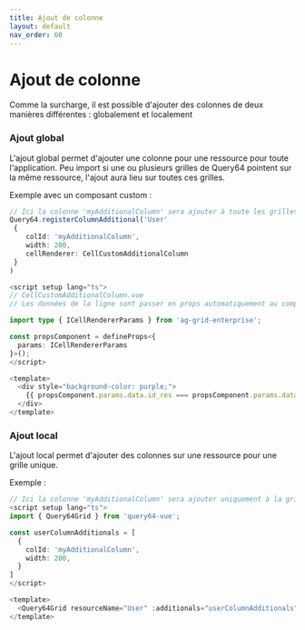 ```yaml
---
title: Ajout de colonne
layout: default
nav_order: 60
---
```


# Ajout de colonne

Comme la surcharge, il est possible d'ajouter des colonnes de deux manières différentes : globalement et localement

### Ajout global
L'ajout global permet d'ajouter une colonne pour une ressource pour toute l'application.
Peu import si une ou plusieurs grilles de Query64 pointent sur la même ressource, l'ajout aura lieu sur toutes ces grilles.

Exemple avec un composant custom :
```typescript
// Ici la colonne 'myAdditionalColumn' sera ajouter à toute les grilles pour la resource 'User'
Query64.registerColumnAdditional('User'
 {
    colId: 'myAdditionalColumn',
    width: 200,
    cellRenderer: CellCustomAdditionalColumn
 }
)
```

```typescript
<script setup lang="ts">
// CellCustomAdditionalColumn.vue
// Les données de la ligne sont passer en props automatiquement au composant de la cellule

import type { ICellRendererParams } from 'ag-grid-enterprise';

const propsComponent = defineProps<{
  params: ICellRendererParams
}>();
</script>

<template>
  <div style="background-color: purple;">
    {{ propsComponent.params.data.id_res === propsComponent.params.data.id_res_bis 'OK' : 'PAS OK' }}
  </div>
</template>
```

### Ajout local
L'ajout local permet d'ajouter des colonnes sur une ressource pour une grille unique.

Exemple :
```typescript
// Ici la colonne 'myAdditionalColumn' sera ajouter uniquement à la grille composant
<script setup lang="ts">
import { Query64Grid } from 'query64-vue';

const userColumnAdditionals = [
  {
    colId: 'myAdditionalColumn',
    width: 200,
  }
]
</script>

<template>
  <Query64Grid resourceName="User" :additionals="userColumnAdditionals" />
</template>
```
